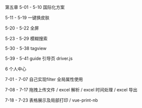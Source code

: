 <!--
 * @LastEditors: wudan01
 * @description: 文件描述
-->
第五章
5-01 - 5-10 国际化方案

5-11 - 5-19 一键换皮肤

5-20 - 5-22 全屏

5-23 - 5-29 模糊搜索

5-30 - 5-38 tagview

5-39 - 5-41 guide 引导页
  driver.js 

6 个人中心

7-01 - 7-07 自己实现filter 全局属性使用

7-08 - 7-17 拖拽上传文件 / excel 解析 / excel 时间处理 / excel 导出

7-18 - 7-23 表格展示及局部打印 / vue-print-nb


  
